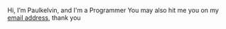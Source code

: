 <p>Hi, I’m Paulkelvin, and I'm a Programmer</h1>
You may also hit me you on my <a href="mailto:ibukunadesanya0@gmail.com">email address</a>, thank you</p>
